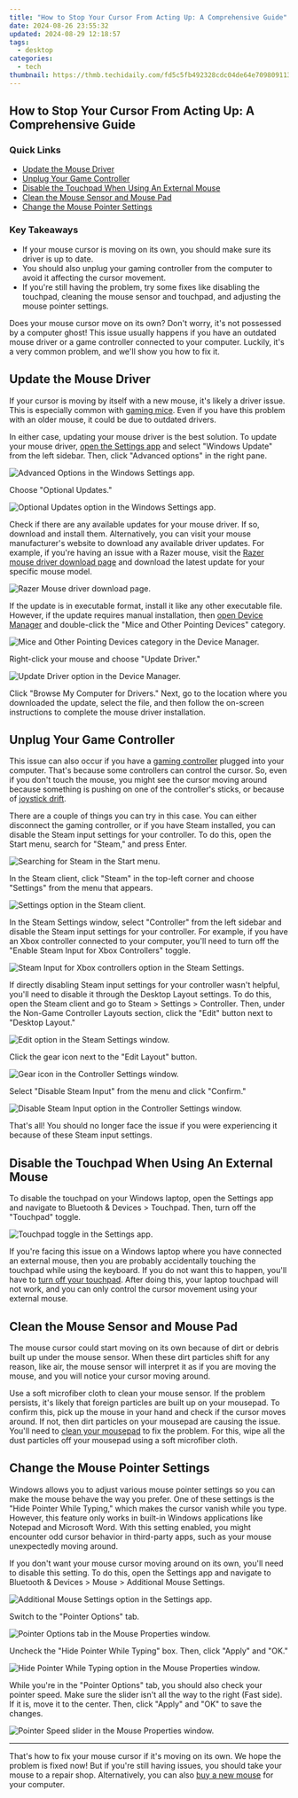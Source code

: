 ```yaml
---
title: "How to Stop Your Cursor From Acting Up: A Comprehensive Guide"
date: 2024-08-26 23:55:32
updated: 2024-08-29 12:18:57
tags:
  - desktop
categories:
  - tech
thumbnail: https://thmb.techidaily.com/fd5c5fb492328cdc04de64e70980911350de511569354294ec64a21d2450a379.jpg
---
```


## How to Stop Your Cursor From Acting Up: A Comprehensive Guide

### Quick Links

* [Update the Mouse Driver](https://article-files.techidaily.com/audiovisual-alteration-apps-that-revolutionize-vtubing-soundscapes-for-2024/)
* [Unplug Your Game Controller](https://screen-mirroring-recording.techidaily.com/new-in-2024-picture-capture-unpacker/)
* [Disable the Touchpad When Using An External Mouse](https://ai-driven-video-production.techidaily.com/updated-replace-pinnacle-studio-on-your-mac-with-these-top-picks/)
* [Clean the Mouse Sensor and Mouse Pad](https://extra-skills.techidaily.com/step-by-step-inverting-movies-with-iphone-for-2024/)
* [Change the Mouse Pointer Settings](https://screen-mirror.techidaily.com/overview-of-the-best-xiaomi-redmi-12-5g-screen-mirroring-app-drfone-by-drfone-android/)

### Key Takeaways

* If your mouse cursor is moving on its own, you should make sure its driver is up to date.
* You should also unplug your gaming controller from the computer to avoid it affecting the cursor movement.
* If you're still having the problem, try some fixes like disabling the touchpad, cleaning the mouse sensor and touchpad, and adjusting the mouse pointer settings.

 Does your mouse cursor move on its own? Don't worry, it's not possessed by a computer ghost! This issue usually happens if you have an outdated mouse driver or a game controller connected to your computer. Luckily, it's a very common problem, and we'll show you how to fix it.

##  Update the Mouse Driver

 If your cursor is moving by itself with a new mouse, it's likely a driver issue. This is especially common with [gaming mice](https://extra-lessons.techidaily.com/a-curated-compilation-of-online-videoaudio-magicians/). Even if you have this problem with an older mouse, it could be due to outdated drivers.

 In either case, updating your mouse driver is the best solution. To update your mouse driver, [open the Settings app](https://facebook-video-footage.techidaily.com/updated-2024-approved-5-easy-ways-to-multiply-your-youtube-follower-base/) and select "Windows Update" from the left sidebar. Then, click "Advanced options" in the right pane.

![Advanced Options in the Windows Settings app.](https://static1.howtogeekimages.com/wordpress/wp-content/uploads/2024/02/advanced-options-in-the-windows-settings-app.jpg) 

 Choose "Optional Updates."

![Optional Updates option in the Windows Settings app.](https://static1.howtogeekimages.com/wordpress/wp-content/uploads/2024/02/optional-updates-option-in-the-windows-settings-app.jpg) 

 Check if there are any available updates for your mouse driver. If so, download and install them. Alternatively, you can visit your mouse manufacturer's website to download any available driver updates. For example, if you're having an issue with a Razer mouse, visit the [Razer mouse driver download page](https://drivers.razersupport.com//index.php?%5Fm=downloads&%5Fa=view&parentcategoryid=76&pcid=0&nav=0) and download the latest update for your specific mouse model.

![Razer Mouse driver download page.](https://static1.howtogeekimages.com/wordpress/wp-content/uploads/2024/02/razer-mouse-driver-download-page.jpg) 

 If the update is in executable format, install it like any other executable file. However, if the update requires manual installation, then [open Device Manager](https://desktop-recording.techidaily.com/updated-2024-approved-easily-record-lenovo-laptop-screen-activity/) and double-click the "Mice and Other Pointing Devices" category.

![Mice and Other Pointing Devices category in the Device Manager.](https://static1.howtogeekimages.com/wordpress/wp-content/uploads/2024/02/mice-and-other-pointing-devices-category-in-the-device-manager.jpg) 

 Right-click your mouse and choose "Update Driver."

![Update Driver option in the Device Manager.](https://static1.howtogeekimages.com/wordpress/wp-content/uploads/2024/02/update-driver-option-in-the-device-manager.jpg) 

 Click "Browse My Computer for Drivers." Next, go to the location where you downloaded the update, select the file, and then follow the on-screen instructions to complete the mouse driver installation.

##  Unplug Your Game Controller

 This issue can also occur if you have a [gaming controller](https://digital-screen-recording.techidaily.com/new-in-2024-apple-devices-enthusiasts-guide-to-top-voice-recorders/) plugged into your computer. That's because some controllers can control the cursor. So, even if you don't touch the mouse, you might see the cursor moving around because something is pushing on one of the controller's sticks, or because of [joystick drift](https://change-location.techidaily.com/how-to-exit-android-factory-mode-on-itel-p55t-drfone-by-drfone-fix-android-problems-fix-android-problems/). 

 There are a couple of things you can try in this case. You can either disconnect the gaming controller, or if you have Steam installed, you can disable the Steam input settings for your controller. To do this, open the Start menu, search for "Steam," and press Enter.

![Searching for Steam in the Start menu.](https://static1.howtogeekimages.com/wordpress/wp-content/uploads/2024/02/searching-for-steam-in-the-start-menu.jpg) 

 In the Steam client, click "Steam" in the top-left corner and choose "Settings" from the menu that appears.

![Settings option in the Steam client.](https://static1.howtogeekimages.com/wordpress/wp-content/uploads/2024/02/settings-option-in-the-steam-client.jpg) 

 In the Steam Settings window, select "Controller" from the left sidebar and disable the Steam input settings for your controller. For example, if you have an Xbox controller connected to your computer, you'll need to turn off the "Enable Steam Input for Xbox Controllers" toggle.

![Steam Input for Xbox controllers option in the Steam Settings.](https://static1.howtogeekimages.com/wordpress/wp-content/uploads/2024/02/steam-input-for-xbox-controllers-option-in-the-steam-settings.jpg) 

 If directly disabling Steam input settings for your controller wasn't helpful, you'll need to disable it through the Desktop Layout settings. To do this, open the Steam client and go to Steam > Settings > Controller. Then, under the Non-Game Controller Layouts section, click the "Edit" button next to "Desktop Layout."

![Edit option in the Steam Settings window.](https://static1.howtogeekimages.com/wordpress/wp-content/uploads/2024/02/edit-option-in-the-steam-settings-window.jpg) 

 Click the gear icon next to the "Edit Layout" button.

![Gear icon in the Controller Settings window.](https://static1.howtogeekimages.com/wordpress/wp-content/uploads/2024/02/gear-icon-in-the-controller-settings-window.jpg) 

 Select "Disable Steam Input" from the menu and click "Confirm."

![Disable Steam Input option in the Controller Settings window.](https://static1.howtogeekimages.com/wordpress/wp-content/uploads/2024/02/disable-steam-input-option-in-the-controller-settings-window.jpg) 

 That's all! You should no longer face the issue if you were experiencing it because of these Steam input settings.

##  Disable the Touchpad When Using An External Mouse

 To disable the touchpad on your Windows laptop, open the Settings app and navigate to Bluetooth & Devices > Touchpad. Then, turn off the "Touchpad" toggle.

![Touchpad toggle in the Settings app.](https://static1.howtogeekimages.com/wordpress/wp-content/uploads/2024/02/touchpad-toggle-in-the-settings-app.jpg) 

 If you're facing this issue on a Windows laptop where you have connected an external mouse, then you are probably accidentally touching the touchpad while using the keyboard. If you do not want this to happen, you'll have to [turn off your touchpad](https://tiktok-video-recordings.techidaily.com/updated-in-2024-innovative-tiktok-techniques-to-change-backdrops-in-a-flash/). After doing this, your laptop touchpad will not work, and you can only control the cursor movement using your external mouse.

##  Clean the Mouse Sensor and Mouse Pad

 The mouse cursor could start moving on its own because of dirt or debris built up under the mouse sensor. When these dirt particles shift for any reason, like air, the mouse sensor will interpret it as if you are moving the mouse, and you will notice your cursor moving around.

 Use a soft microfiber cloth to clean your mouse sensor. If the problem persists, it's likely that foreign particles are built up on your mousepad. To confirm this, pick up the mouse in your hand and check if the cursor moves around. If not, then dirt particles on your mousepad are causing the issue. You'll need to [clean your mousepad](https://extra-information.techidaily.com/a-lifetime-love-affair-with-top-15-classic-stop-motion-movies/) to fix the problem. For this, wipe all the dust particles off your mousepad using a soft microfiber cloth.

##  Change the Mouse Pointer Settings

 Windows allows you to adjust various mouse pointer settings so you can make the mouse behave the way you prefer. One of these settings is the "Hide Pointer While Typing," which makes the cursor vanish while you type. However, this feature only works in built-in Windows applications like Notepad and Microsoft Word. With this setting enabled, you might encounter odd cursor behavior in third-party apps, such as your mouse unexpectedly moving around.

 If you don't want your mouse cursor moving around on its own, you'll need to disable this setting. To do this, open the Settings app and navigate to Bluetooth & Devices > Mouse > Additional Mouse Settings.

![Additional Mouse Settings option in the Settings app.](https://static1.howtogeekimages.com/wordpress/wp-content/uploads/2024/02/additional-mouse-settings-option-in-the-settings-app.jpg) 

 Switch to the "Pointer Options" tab.

![Pointer Options tab in the Mouse Properties window.](https://static1.howtogeekimages.com/wordpress/wp-content/uploads/2024/02/pointer-options-tab-in-the-mouse-properties-window.jpg) 

 Uncheck the "Hide Pointer While Typing" box. Then, click "Apply" and "OK."

![Hide Pointer While Typing option in the Mouse Properties window.](https://static1.howtogeekimages.com/wordpress/wp-content/uploads/2024/02/hide-pointer-while-typing-option-in-the-mouse-properties-window-1.jpg) 

 While you're in the "Pointer Options" tab, you should also check your pointer speed. Make sure the slider isn't all the way to the right (Fast side). If it is, move it to the center. Then, click "Apply" and "OK" to save the changes.

![Pointer Speed slider in the Mouse Properties window.](https://static1.howtogeekimages.com/wordpress/wp-content/uploads/2024/02/pointer-speed-slider-in-the-mouse-properties-window.jpg) 

---

 That's how to fix your mouse cursor if it's moving on its own. We hope the problem is fixed now! But if you're still having issues, you should take your mouse to a repair shop. Alternatively, you can also [buy a new mouse](https://snapchat-videos.techidaily.com/directly-send-snaps-from-your-phone-a-tutorial-for-2024/) for your computer.

<ins class="adsbygoogle"
     style="display:block"
     data-ad-format="autorelaxed"
     data-ad-client="ca-pub-7571918770474297"
     data-ad-slot="1223367746"></ins>



<ins class="adsbygoogle"
     style="display:block"
     data-ad-client="ca-pub-7571918770474297"
     data-ad-slot="8358498916"
     data-ad-format="auto"
     data-full-width-responsive="true"></ins>
